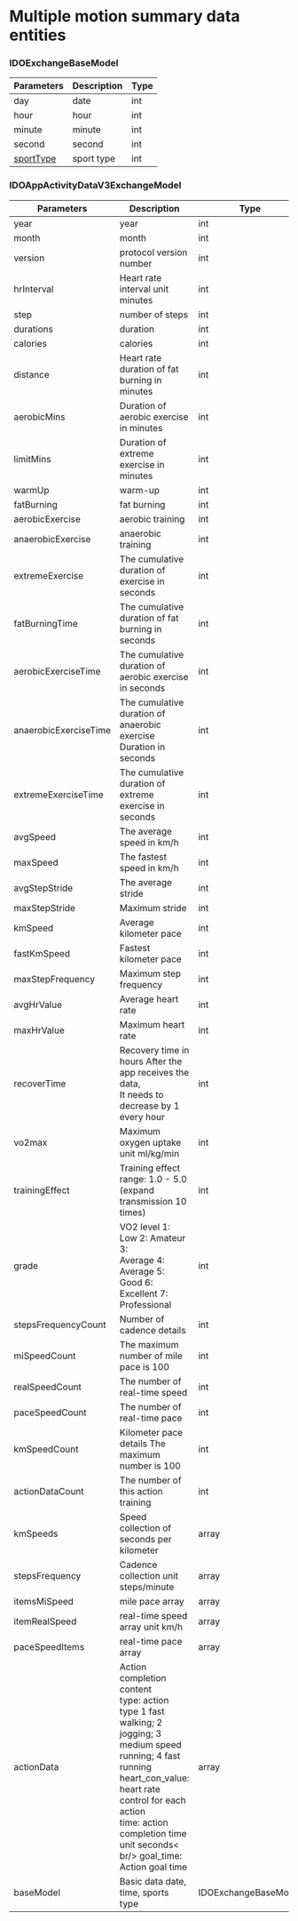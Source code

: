# Multiple motion summary data entities

### IDOExchangeBaseModel

| Parameters| Description| Type|
| --------------------------------------- | -------- | ---- |
| day | date | int |
| hour | hour | int |
| minute | minute | int |
| second | second | int |
| [sportType](../enum/IDOSportType.md) | sport type | int |

### IDOAppActivityDataV3ExchangeModel

| Parameters | Description|Type|
| -------------------------- | ------------------------------------------------------------------ | -------------------- |
| year | year | int |
| month | month | int |
| version | protocol version number | int |
| hrInterval | Heart rate interval unit minutes | int |
| step | number of steps | int |
| durations | duration | int |
| calories | calories | int |
| distance | Heart rate duration of fat burning in minutes | int |
| aerobicMins | Duration of aerobic exercise in minutes | int |
| limitMins | Duration of extreme exercise in minutes | int |
| warmUp | warm-up | int |
| fatBurning | fat burning | int |
| aerobicExercise | aerobic training | int |
| anaerobicExercise | anaerobic training | int |
| extremeExercise | The cumulative duration of exercise in seconds | int |
| fatBurningTime | The cumulative duration of fat burning in seconds | int |
| aerobicExerciseTime | The cumulative duration of aerobic exercise in seconds | int |
| anaerobicExerciseTime | The cumulative duration of anaerobic exercise Duration in seconds | int |
| extremeExerciseTime | The cumulative duration of extreme exercise in seconds | int |
| avgSpeed ​​| The average speed in km/h | int |
| maxSpeed ​​| The fastest speed in km/h | int |
| avgStepStride | The average stride | int |
| maxStepStride | Maximum stride | int |
| kmSpeed ​​| Average kilometer pace | int |
| fastKmSpeed ​​| Fastest kilometer pace | int |
| maxStepFrequency | Maximum step frequency | int |
| avgHrValue | Average heart rate | int |
| maxHrValue | Maximum heart rate | int |
| recoverTime | Recovery time in hours After the app receives the data, <br> It needs to decrease by 1 every hour | int |
| vo2max | Maximum oxygen uptake unit ml/kg/min | int |
| trainingEffect | Training effect range: 1.0 - 5.0 (expand transmission 10 times) | int |
| grade | VO2 level 1: Low 2: Amateur 3: <br>Average 4: Average 5: Good 6: Excellent 7: Professional | int |
| stepsFrequencyCount | Number of cadence details | int |
| miSpeedCount | The maximum number of mile pace is 100 | int |
| realSpeedCount | The number of real-time speed | int |
| paceSpeedCount | The number of real-time pace | int |
| kmSpeedCount | Kilometer pace details The maximum number is 100 | int |
| actionDataCount | The number of this action training | int |
| kmSpeeds | Speed ​​collection of seconds per kilometer | array |
| stepsFrequency | Cadence collection unit steps/minute| array |
| itemsMiSpeed ​​| mile pace array | array |
| itemRealSpeed ​​| real-time speed array unit km/h | array |
| paceSpeedItems | real-time pace array | array |
| actionData | Action completion content<br/> type: action type 1 fast walking; 2 jogging; 3 medium speed running; 4 fast running<br/> heart_con_value: heart rate control for each action<br> time: action completion time unit seconds< br/> goal_time: Action goal time | array |
| baseModel | Basic data date, time, sports type | IDOExchangeBaseModel |